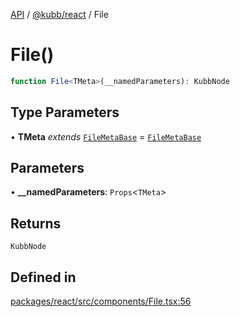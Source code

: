 [API](../../../packages.md) / [@kubb/react](../index.md) / File

# File()

```ts
function File<TMeta>(__namedParameters): KubbNode
```

## Type Parameters

• **TMeta** *extends* [`FileMetaBase`](../../core/type-aliases/FileMetaBase.md) = [`FileMetaBase`](../../core/type-aliases/FileMetaBase.md)

## Parameters

• **\_\_namedParameters**: `Props`\<`TMeta`\>

## Returns

`KubbNode`

## Defined in

[packages/react/src/components/File.tsx:56](https://github.com/kubb-project/kubb/blob/dcebbafbee668a7722775212bce85eec29e39573/packages/react/src/components/File.tsx#L56)

